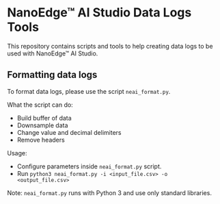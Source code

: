 # NanoEdge™ AI Studio Data Logs Tools

This repository contains scripts and tools to help creating data logs to be used with NanoEdge™ AI Studio.

## Formatting data logs

To format data logs, please use the script `neai_format.py`.

What the script can do:
- Build buffer of data
- Downsample data
- Change value and decimal delimiters
- Remove headers

Usage: 
- Configure parameters inside `neai_format.py` script.
- Run `python3 neai_format.py -i <input_file.csv> -o <output_file.csv>`

Note: `neai_format.py` runs with Python 3 and use only standard libraries.
